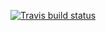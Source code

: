 <!-- badges: start -->
  [![Travis build status](https://travis-ci.com/emilkere/Stat302Proj2.svg?branch=master)](https://travis-ci.com/emilkere/Stat302Proj2)
  <!-- badges: end -->
